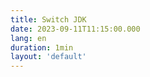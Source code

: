 ```yaml
---
title: Switch JDK
date: 2023-09-11T11:15:00.000
lang: en
duration: 1min
layout: 'default'
---
```


<Title />

Check the java version installed on your computer

```bash
/usr/libexec/java_home -V
```

Check the current java version

```bash
java -version
```

Set version

```bash
open ~/.bash_profile
# SWITCH TO JAVA VERSION 8
export JAVA_HOME=`/usr/libexec/java_home -v 1.8`
```

Update configuration

```bash
source ~/.bash_profile
```
